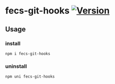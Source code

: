 # fecs-git-hooks [![Version](https://badge.fury.io/js/fecs-git-hooks.svg)](https://www.npmjs.com/package/fecs-git-hooks)

## Usage

### install

```
npm i fecs-git-hooks
```

### uninstall

```
npm uni fecs-git-hooks
```
